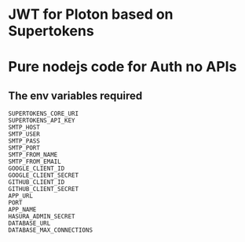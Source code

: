# JWT for Ploton based on Supertokens

# Pure nodejs code for Auth no APIs

## The env variables required
```
SUPERTOKENS_CORE_URI
SUPERTOKENS_API_KEY
SMTP_HOST
SMTP_USER
SMTP_PASS
SMTP_PORT
SMTP_FROM_NAME
SMTP_FROM_EMAIL
GOOGLE_CLIENT_ID
GOOGLE_CLIENT_SECRET
GITHUB_CLIENT_ID
GITHUB_CLIENT_SECRET
APP_URL
PORT
APP_NAME
HASURA_ADMIN_SECRET
DATABASE_URL
DATABASE_MAX_CONNECTIONS
```